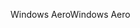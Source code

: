 <span data-ttu-id="b453c-101">Windows Aero</span><span class="sxs-lookup"><span data-stu-id="b453c-101">Windows Aero</span></span>
